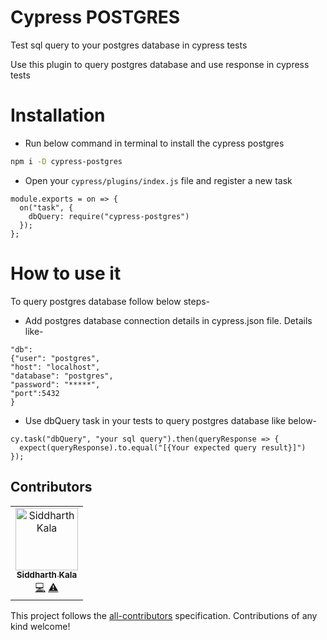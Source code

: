 # Cypress POSTGRES

Test sql query to your postgres database in cypress tests

Use this plugin to query postgres database and use response in cypress tests

# Installation
* Run below command in terminal to install the cypress postgres
```bash
npm i -D cypress-postgres

```
* Open your `cypress/plugins/index.js` file and register a new task
```
module.exports = on => {
  on("task", {
    dbQuery: require("cypress-postgres")
  });
};
```

# How to use it

To query postgres database follow below steps-
* Add postgres database connection details in cypress.json file. Details like-
```
"db":
{"user": "postgres",
"host": "localhost",
"database": "postgres",
"password": "*****",
"port":5432
}
```

* Use dbQuery task in your tests to query postgres database like below-
```
cy.task("dbQuery", "your sql query").then(queryResponse => {
  expect(queryResponse).to.equal("[{Your expected query result}]")
});
```

## Contributors


<!-- ALL-CONTRIBUTORS-LIST:START - Do not remove or modify this section -->
<!-- prettier-ignore -->
<table><tr><td align="center"><a href="https://www.linkedin.com/in/siddharth-kala-575ba6175/"><img src="https://media-exp1.licdn.com/dms/image/C4E03AQFSKgEAqprkcA/profile-displayphoto-shrink_400_400/0?e=1602115200&amp;v=beta&amp;t=dXeAXbqHe7MyENd7o8zdH_bbAFdffnAdVx3rsQkygjg" width="100px;" alt="Siddharth Kala"/><br /><sub><b>Siddharth Kala</b></sub></a><br /><a href="https://github.com/siddharth23/cypress-postgres.git" title="Code">💻</a> <a href="https://github.com/siddharth23/cypress-postgres.git" title="Tests">⚠️</a></td></tr></table>

<!-- ALL-CONTRIBUTORS-LIST:END -->

This project follows the [all-contributors](https://github.com/all-contributors/all-contributors) specification. Contributions of any kind welcome!
